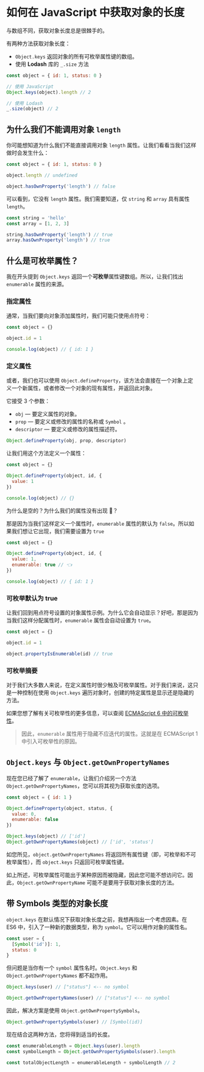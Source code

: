 # 如何在 JavaScript 中获取对象的长度

与数组不同，获取对象长度总是很棘手的。

有两种方法获取对象长度：

- `Object.keys` 返回对象的所有可枚举属性键的数组。
- 使用 **Lodash** 库的 `_.size` 方法

```js
const object = { id: 1, status: 0 }

// 使用 JavaScript
Object.keys(object).length // 2

// 使用 Lodash
_.size(object) // 2
```

## 为什么我们不能调用对象 `length`

你可能想知道为什么我们不能直接调用对象 `length` 属性。让我们看看当我们这样做时会发生什么：

```js
const object = { id: 1, status: 0 }

object.length // undefined

object.hasOwnProperty('length') // false
```

可以看到，它没有 `length` 属性。我们需要知道，仅 `string` 和 `array` 具有属性 `length`。

```js
const string = 'hello'
const array = [1, 2, 3]

string.hasOwnProperty('length') // true
array.hasOwnProperty('length') // true
```

## 什么是可枚举属性？

我在开头提到 `Object.keys` 返回一个**可枚举**属性键数组。所以，让我们找出 `enumerable` 属性的来源。

### 指定属性

通常，当我们要向对象添加属性时，我们可能只使用点符号：

```js
const object = {}

object.id = 1

console.log(object) // { id: 1 }
```

### 定义属性

或者，我们也可以使用 `Object.defineProperty`，该方法会直接在一个对象上定义一个新属性，或者修改一个对象的现有属性，并返回此对象。

它接受 3 个参数：

- `obj` — 要定义属性的对象。
- `prop` — 要定义或修改的属性的名称或 `Symbol` 。
- `descriptor` — 要定义或修改的属性描述符。

```js
Object.defineProperty(obj, prop, descriptor)
```

让我们用这个方法定义一个属性：

```js
const object = {}

Object.defineProperty(object, id, {
  value: 1
})

console.log(object) // {}
```

为什么是空的？为什么我们的属性没有出现 🤔？

那是因为当我们这样定义一个属性时，`enumerable` 属性的默认为 `false`。所以如果我们想让它出现，我们需要设置为 `true`

```js
const object = {}

Object.defineProperty(object, id, {
  value: 1,
  enumerable: true // 👈
})

console.log(object) // { id: 1 }
```

### 可枚举默认为 true

让我们回到用点符号设置的对象属性示例。为什么它会自动显示？好吧，那是因为当我们这样分配属性时，`enumerable` 属性会自动设置为 `true`。

```js
const object = {}

object.id = 1

object.propertyIsEnumerable(id) // true
```

### 可枚举摘要

对于我们大多数人来说，在定义属性时很少触及可枚举属性。对于我们来说，这只是一种控制在使用 `Object.keys` 遍历对象时，创建的特定属性是显示还是隐藏的方法。

如果您想了解有关可枚举性的更多信息，可以查阅 [ECMAScript 6 中的可枚举性](http://2ality.com/2015/10/enumerability-es6.html)。

> 因此，`enumerable` 属性用于隐藏不应迭代的属性。这就是在 ECMAScript 1 中引入可枚举性的原因。

## `Object.keys` 与 `Object.getOwnPropertyNames`

现在您已经了解了 `enumerable`，让我们介绍另一个方法 `Object.getOwnPropertyNames`，您可以将其视为获取长度的选项。

```js
const object = { id: 1 }

Object.defineProperty(object, status, {
  value: 0,
  enumerable: false
})

Object.keys(object) // ['id']
Object.getOwnPropertyNames(object) // ['id', 'status']
```

如您所见，`object.getOwnPropertyNames` 将返回所有属性键（即，可枚举和不可枚举属性），而 `object.keys` 只返回可枚举属性键。

如上所述，可枚举属性可能出于某种原因而被隐藏，因此您可能不想访问它。因此，`Object.getOwnPropertyName` 可能不是要用于获取对象长度的方法。

## 带 Symbols 类型的对象长度

`object.keys` 在默认情况下获取对象长度之前，我想再指出一个考虑因素。在 ES6 中，引入了一种新的数据类型，称为 `symbol`。它可以用作对象的属性名。

```js
const user = {
  [Symbol('id')]: 1,
  status: 0
}
```

但问题是当你有一个 `symbol` 属性名时。`Object.keys` 和 `Object.getOwnPropertyNames` 都不起作用。

```js
Object.keys(user) // ["status"] <-- no symbol

Object.getOwnPropertyNames(user) // ["status"] <-- no symbol
```

因此，解决方案是使用 `Object.getOwnPropertySymbols`。

```js
Object.getOwnPropertySymbols(user) // [Symbol(id)]
```

现在结合这两种方法，您将得到适当的长度。

```js
const enumerableLength = Object.keys(user).length
const symbolLength = Object.getOwnPropertySymbols(user).length

const totalObjectLength = enumerableLength + symbolLength // 2
```

